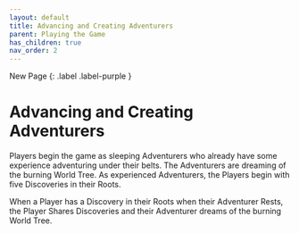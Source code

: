 ```yaml
---
layout: default
title: Advancing and Creating Adventurers
parent: Playing the Game
has_children: true
nav_order: 2
---
```


<div markdown="1">
New Page
{: .label .label-purple }
</div>


# Advancing and Creating Adventurers

Players begin the game as sleeping Adventurers who already have some experience adventuring under their belts. The Adventurers are dreaming of the burning World Tree. As experienced Adventurers, the Players begin with five Discoveries in their Roots. 

When a Player has a Discovery in their Roots when their Adventurer Rests, the Player Shares Discoveries and their Adventurer dreams of the burning World Tree.